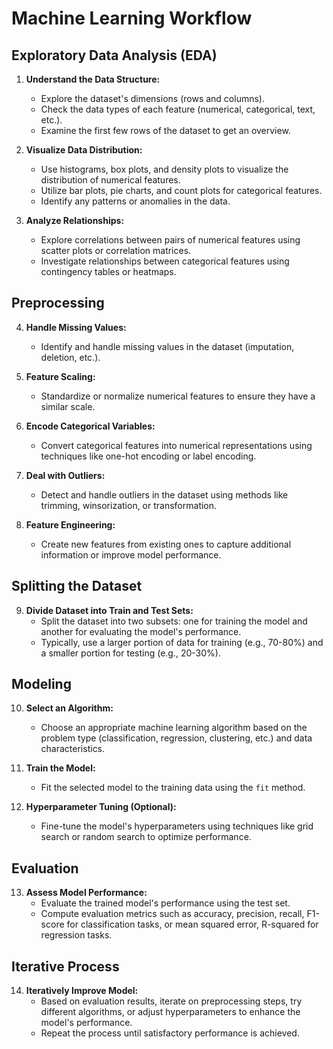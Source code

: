 # Machine Learning Workflow

## Exploratory Data Analysis (EDA)

1. **Understand the Data Structure:** 
   - Explore the dataset's dimensions (rows and columns).
   - Check the data types of each feature (numerical, categorical, text, etc.).
   - Examine the first few rows of the dataset to get an overview.

2. **Visualize Data Distribution:**
   - Use histograms, box plots, and density plots to visualize the distribution of numerical features.
   - Utilize bar plots, pie charts, and count plots for categorical features.
   - Identify any patterns or anomalies in the data.

3. **Analyze Relationships:**
   - Explore correlations between pairs of numerical features using scatter plots or correlation matrices.
   - Investigate relationships between categorical features using contingency tables or heatmaps.

## Preprocessing

4. **Handle Missing Values:**
   - Identify and handle missing values in the dataset (imputation, deletion, etc.).

5. **Feature Scaling:**
   - Standardize or normalize numerical features to ensure they have a similar scale.

6. **Encode Categorical Variables:**
   - Convert categorical features into numerical representations using techniques like one-hot encoding or label encoding.

7. **Deal with Outliers:**
   - Detect and handle outliers in the dataset using methods like trimming, winsorization, or transformation.

8. **Feature Engineering:**
   - Create new features from existing ones to capture additional information or improve model performance.

## Splitting the Dataset

9. **Divide Dataset into Train and Test Sets:**
   - Split the dataset into two subsets: one for training the model and another for evaluating the model's performance.
   - Typically, use a larger portion of data for training (e.g., 70-80%) and a smaller portion for testing (e.g., 20-30%).

## Modeling

10. **Select an Algorithm:**
    - Choose an appropriate machine learning algorithm based on the problem type (classification, regression, clustering, etc.) and data characteristics.

11. **Train the Model:**
    - Fit the selected model to the training data using the `fit` method.

12. **Hyperparameter Tuning (Optional):**
    - Fine-tune the model's hyperparameters using techniques like grid search or random search to optimize performance.

## Evaluation

13. **Assess Model Performance:**
    - Evaluate the trained model's performance using the test set.
    - Compute evaluation metrics such as accuracy, precision, recall, F1-score for classification tasks, or mean squared error, R-squared for regression tasks.

## Iterative Process

14. **Iteratively Improve Model:**
    - Based on evaluation results, iterate on preprocessing steps, try different algorithms, or adjust hyperparameters to enhance the model's performance.
    - Repeat the process until satisfactory performance is achieved.

